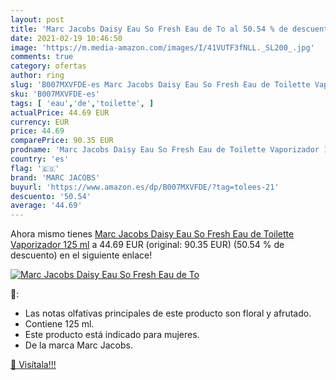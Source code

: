 ```yaml
---
layout: post
title: 'Marc Jacobs Daisy Eau So Fresh Eau de To al 50.54 % de descuento'
date: 2021-02-19 10:46:50
image: 'https://m.media-amazon.com/images/I/41VUTF3fNLL._SL200_.jpg'
comments: true
category: ofertas
author: ring
slug: 'B007MXVFDE-es Marc Jacobs Daisy Eau So Fresh Eau de Toilette Vaporizador...'
sku: 'B007MXVFDE-es'
tags: [ 'eau','de','toilette', ]
actualPrice: 44.69 EUR
currency: EUR
price: 44.69
comparePrice: 90.35 EUR
prodname: 'Marc Jacobs Daisy Eau So Fresh Eau de Toilette Vaporizador 125 ml'
country: 'es'
flag: '🇪🇸'
brand: 'MARC JACOBS'
buyurl: 'https://www.amazon.es/dp/B007MXVFDE/?tag=tolees-21'
descuento: '50.54'
average: '44.69'
---
```


Ahora mismo tienes [Marc Jacobs Daisy Eau So Fresh Eau de Toilette Vaporizador 125 ml](https://www.amazon.es/dp/B007MXVFDE/?tag=tolees-21) a 44.69 EUR (original: 90.35 EUR) (50.54 %  de descuento) en el siguiente enlace!

[![Marc Jacobs Daisy Eau So Fresh Eau de To](https://m.media-amazon.com/images/I/41VUTF3fNLL._SL200_.jpg)](https://www.amazon.es/dp/B007MXVFDE/?tag=tolees-21)

🔎:

- Las notas olfativas principales de este producto son floral y afrutado.
- Contiene 125 ml.
- Este producto está indicado para mujeres.
- De la marca Marc Jacobs.

[🛒 Visítala!!!](https://www.amazon.es/dp/B007MXVFDE/?tag=tolees-21)

